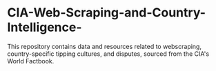 # CIA-Web-Scraping-and-Country-Intelligence-
This repository contains data and resources related to webscraping, country-specific tipping cultures, and disputes, sourced from the CIA's World Factbook. 
